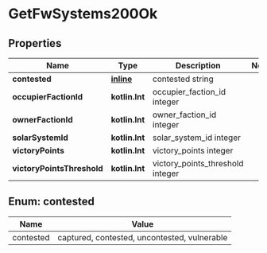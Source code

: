
# GetFwSystems200Ok

## Properties
Name | Type | Description | Notes
------------ | ------------- | ------------- | -------------
**contested** | [**inline**](#ContestedEnum) | contested string | 
**occupierFactionId** | **kotlin.Int** | occupier_faction_id integer | 
**ownerFactionId** | **kotlin.Int** | owner_faction_id integer | 
**solarSystemId** | **kotlin.Int** | solar_system_id integer | 
**victoryPoints** | **kotlin.Int** | victory_points integer | 
**victoryPointsThreshold** | **kotlin.Int** | victory_points_threshold integer | 


<a name="ContestedEnum"></a>
## Enum: contested
Name | Value
---- | -----
contested | captured, contested, uncontested, vulnerable



